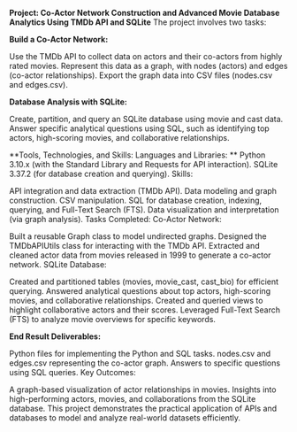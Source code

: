 **Project: Co-Actor Network Construction and Advanced Movie Database Analytics Using TMDb API and SQLite**
The project involves two tasks:

**Build a Co-Actor Network:**

Use the TMDb API to collect data on actors and their co-actors from highly rated movies.
Represent this data as a graph, with nodes (actors) and edges (co-actor relationships).
Export the graph data into CSV files (nodes.csv and edges.csv).

**Database Analysis with SQLite:**

Create, partition, and query an SQLite database using movie and cast data.
Answer specific analytical questions using SQL, such as identifying top actors, high-scoring movies, and collaborative relationships.

**Tools, Technologies, and Skills:
Languages and Libraries:
**
Python 3.10.x (with the Standard Library and Requests for API interaction).
SQLite 3.37.2 (for database creation and querying).
Skills:

API integration and data extraction (TMDb API).
Data modeling and graph construction.
CSV manipulation.
SQL for database creation, indexing, querying, and Full-Text Search (FTS).
Data visualization and interpretation (via graph analysis).
Tasks Completed:
Co-Actor Network:

Built a reusable Graph class to model undirected graphs.
Designed the TMDbAPIUtils class for interacting with the TMDb API.
Extracted and cleaned actor data from movies released in 1999 to generate a co-actor network.
SQLite Database:

Created and partitioned tables (movies, movie_cast, cast_bio) for efficient querying.
Answered analytical questions about top actors, high-scoring movies, and collaborative relationships.
Created and queried views to highlight collaborative actors and their scores.
Leveraged Full-Text Search (FTS) to analyze movie overviews for specific keywords.

**End Result Deliverables:**

Python files for implementing the Python and SQL tasks.
nodes.csv and edges.csv representing the co-actor graph.
Answers to specific questions using SQL queries.
Key Outcomes:

A graph-based visualization of actor relationships in movies.
Insights into high-performing actors, movies, and collaborations from the SQLite database.
This project demonstrates the practical application of APIs and databases to model and analyze real-world datasets efficiently.
